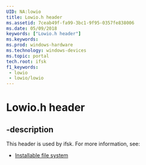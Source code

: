 ```yaml
---
UID: NA:lowio
title: Lowio.h header
ms.assetid: 7ceab49f-fa99-3bc1-9f95-0357fe838006
ms.date: 05/09/2018
keywords: ["Lowio.h header"]
ms.keywords: 
ms.prod: windows-hardware
ms.technology: windows-devices
ms.topic: portal
tech.root: ifsk
f1_keywords:
 - lowio
 - lowio/lowio
---
```


# Lowio.h header


## -description

This header is used by ifsk. For more information, see:

- [Installable file system](../_ifsk/index.md)


